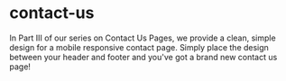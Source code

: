 # contact-us
In Part III of our series on Contact Us Pages, we provide a clean, simple design for a mobile responsive contact page. Simply place the design between your header and footer and you've got a brand new contact us page!
